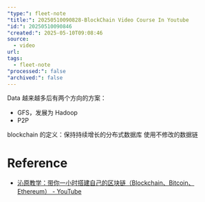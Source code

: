 ```yaml
---
"type:": fleet-note
"title:": 20250510090828-BlockChain Video Course In Youtube
"id:": 20250510090846
"created:": 2025-05-10T09:08:46
source:
  - video
url: 
tags:
  - fleet-note
"processed:": false
"archived:": false
---
```


Data 越来越多后有两个方向的方案：
* GFS，发展为 Hadoop
* P2P

blockchain 的定义：保持持续增长的分布式数据库
使用不修改的数据链
# Reference
* [沁原教学：带你一小时搭建自己的区块链（Blockchain、Bitcoin、Ethereum） - YouTube](https://youtu.be/_V7MntH_Tu8?feature=shared)
